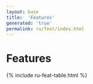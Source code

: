 ```yaml
---
layout: base
title:  'Features'
generated: 'true'
permalink: ru/feat/index.html
---
```


# Features

{% include ru-feat-table.html %}
